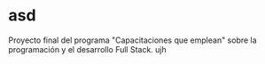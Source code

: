 # asd
Proyecto final del programa "Capacitaciones que emplean" sobre la programación y el desarrollo Full Stack.
ujh